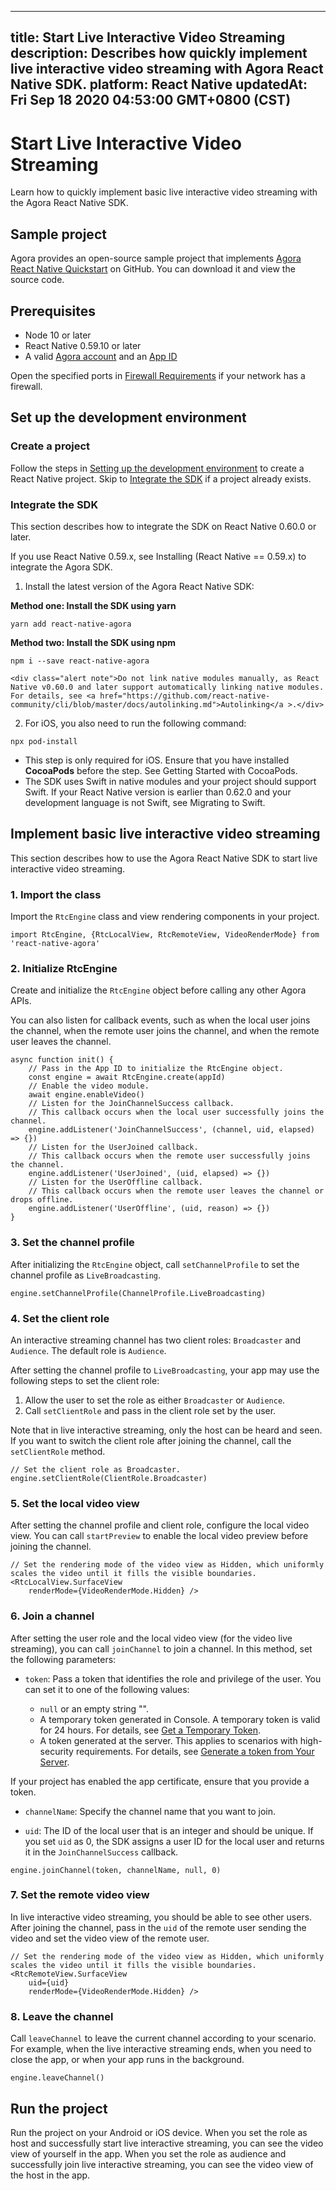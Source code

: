 
---
title: Start Live Interactive Video Streaming
description: Describes how quickly implement live interactive video streaming with Agora React Native SDK.
platform: React Native
updatedAt: Fri Sep 18 2020 04:53:00 GMT+0800 (CST)
---
# Start Live Interactive Video Streaming
Learn how to quickly implement basic live interactive video streaming with the Agora React Native SDK.

## Sample project

Agora provides an open-source sample project that implements [Agora React Native Quickstart](https://github.com/AgoraIO-Community/Agora-RN-Quickstart) on GitHub. You can download it and view the source code.

## Prerequisites

- Node 10 or later 
- React Native 0.59.10 or later
- A valid [Agora account](https://docs.agora.io/en/Agora%20Platform/sign_in_and_sign_up) and an [App ID](https://docs.agora.io/en/Agora%20Platform/token?platform=All%20Platforms#getappid)

<div class="alert note">Open the specified ports in <a href="https://docs.agora.io/en/Agora%20Platform/firewall?platform=All%20Platforms">Firewall Requirements</a> if your network has a firewall.</div>

## Set up the development environment

### Create a project

Follow the steps in [Setting up the development environment](https://reactnative.dev/docs/environment-setup) to create a React Native project. Skip to <a href="#integration">Integrate the SDK</a> if a project already exists.

### Integrate the SDK<a name="integration"></a>

This section describes how to integrate the SDK on React Native 0.60.0 or later.

<div class="alert note">If you use React Native 0.59.x, see <a href="https://github.com/AgoraIO-Community/react-native-agora/blob/master/README.md#installing-react-native--059x">Installing (React Native == 0.59.x)</a > to integrate the Agora SDK.</div>

1. Install the latest version of the Agora React Native SDK:

 **Method one: Install the SDK using yarn**
```
yarn add react-native-agora
```

 **Method two: Install the SDK using npm**
 ```
 npm i --save react-native-agora
 ```

	<div class="alert note">Do not link native modules manually, as React Native v0.60.0 and later support automatically linking native modules. For details, see <a href="https://github.com/react-native-community/cli/blob/master/docs/autolinking.md">Autolinking</a >.</div>
  
2. For iOS, you also need to run the following command:
```
npx pod-install
```

 <div class="alert note"><ul><li>This step is only required for iOS. Ensure that you have installed <b>CocoaPods</b> before the step. See <a href="https://guides.cocoapods.org/using/getting-started.html#getting-started">Getting Started with CocoaPods</a >.</li><li>The SDK uses Swift in native modules and your project should support Swift. If your React Native version is earlier than 0.62.0 and your development language is not Swift, see <a href="https://github.com/AgoraIO-Community/react-native-agora/blob/master/docs/v3/installation.ios.md#step-1-migrating-to-swift">Migrating to Swift</a >.</li></ul></div>



## Implement basic live interactive video streaming

This section describes how to use the Agora React Native SDK to start live interactive video streaming. 

### 1. Import the class

Import the `RtcEngine` class and view rendering components in your project.

```
import RtcEngine, {RtcLocalView, RtcRemoteView, VideoRenderMode} from 'react-native-agora'
```

### 2. Initialize RtcEngine

Create and initialize the `RtcEngine` object before calling any other Agora APIs.

You can also listen for callback events, such as when the local user joins the channel, when the remote user joins the channel, and when the remote user leaves the channel. 

```
async function init() {
    // Pass in the App ID to initialize the RtcEngine object.
    const engine = await RtcEngine.create(appId)
    // Enable the video module.
    await engine.enableVideo()
    // Listen for the JoinChannelSuccess callback.
    // This callback occurs when the local user successfully joins the channel.
    engine.addListener('JoinChannelSuccess', (channel, uid, elapsed) => {})
    // Listen for the UserJoined callback.
    // This callback occurs when the remote user successfully joins the channel.
    engine.addListener('UserJoined', (uid, elapsed) => {})
    // Listen for the UserOffline callback.
    // This callback occurs when the remote user leaves the channel or drops offline.
    engine.addListener('UserOffline', (uid, reason) => {})
}
```

### 3. Set the channel profile

After initializing the `RtcEngine` object, call `setChannelProfile` to set the channel profile as `LiveBroadcasting`. 

```
engine.setChannelProfile(ChannelProfile.LiveBroadcasting)
```

### 4. Set the client role

An interactive streaming channel has two client roles: `Broadcaster` and `Audience`. The default role is `Audience`.

After setting the channel profile to `LiveBroadcasting`, your app may use the following steps to set the client role:

1. Allow the user to set the role as either `Broadcaster` or `Audience`.
2. Call `setClientRole` and pass in the client role set by the user.

Note that in live interactive streaming, only the host can be heard and seen. If you want to switch the client role after joining the channel, call the `setClientRole` method.

```
// Set the client role as Broadcaster.
engine.setClientRole(ClientRole.Broadcaster)
```

### 5. Set the local video view

After setting the channel profile and client role, configure the local video view. You can call `startPreview` to enable the local video preview before joining the channel.

```
// Set the rendering mode of the video view as Hidden, which uniformly scales the video until it fills the visible boundaries.
<RtcLocalView.SurfaceView
    renderMode={VideoRenderMode.Hidden} />
```

### 6. Join a channel

After setting the user role and the local video view (for the video live streaming), you can call `joinChannel` to join a channel. In this method, set the following parameters:

- `token`: Pass a token that identifies the role and privilege of the user. You can set it to one of the following values:

  - `null` or an empty string "".
  - A temporary token generated in Console. A temporary token is valid for 24 hours. For details, see [Get a Temporary Token](https://docs.agora.io/en/Agora%20Platform/token#get-a-temporary-token).
  - A token generated at the server. This applies to scenarios with high-security requirements. For details, see [Generate a token from Your Server](https://docs.agora.io/en/Interactive%20Broadcast/token_server).
  
 <div class="alert note">If your project has enabled the app certificate, ensure that you provide a token.</div>

- `channelName`: Specify the channel name that you want to join.

- `uid`: The ID of the local user that is an integer and should be unique. If you set `uid` as 0, the SDK assigns a user ID for the local user and returns it in the `JoinChannelSuccess` callback.

```
engine.joinChannel(token, channelName, null, 0)
```

### 7. Set the remote video view

In live interactive video streaming, you should be able to see other users. After joining the channel, pass in the `uid` of the remote user sending the video and set the video view of the remote user. 

```
// Set the rendering mode of the video view as Hidden, which uniformly scales the video until it fills the visible boundaries.
<RtcRemoteView.SurfaceView
    uid={uid}
    renderMode={VideoRenderMode.Hidden} />
```

### 8. Leave the channel

Call `leaveChannel` to leave the current channel according to your scenario. For example, when the live interactive streaming ends, when you need to close the app, or when your app runs in the background.

```
engine.leaveChannel()
```

## Run the project

Run the project on your Android or iOS device. When you set the role as host and successfully start live interactive streaming, you can see the video view of yourself in the app. When you set the role as audience and successfully join live interactive streaming, you can see the video view of the host in the app.
